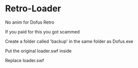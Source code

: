# Retro-Loader
No anim for Dofus Retro

If you paid for this you got scammed

Create a folder called 'backup' in the same folder as Dofus.exe

Put the original loader.swf inside

Replace loader.swf
